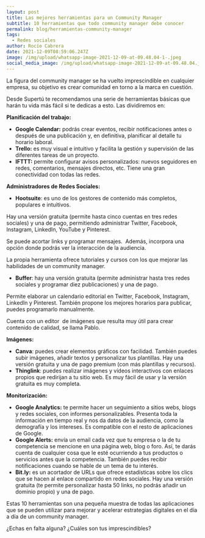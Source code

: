 ```yaml
---
layout: post
title: Las mejores herramientas para un Community Manager
subtitle: 10 herramientas que todo community manager debe conocer
permalink: blog/herramientas-community-manager
tags:
  - Redes sociales
author: Rocío Cabrera
date: 2021-12-09T08:59:06.247Z
image: /img/upload/whatsapp-image-2021-12-09-at-09.48.04-1-.jpeg
social_media_image: /img/upload/whatsapp-image-2021-12-09-at-09.48.04.jpeg
---
```

La figura del community manager se ha vuelto imprescindible en cualquier empresa, su objetivo es crear comunidad en torno a la marca en cuestión. 

Desde Supertú te recomendamos una serie de herramientas básicas que harán tu vida más fácil si te dedicas a esto. Las dividiremos en:

**Planificación del trabajo:**

* **Google Calendar:** podrás crear eventos, recibir notificaciones antes o después de una publicación y, en definitiva, planificar al detalle tu horario laboral.
* **Trello:** es muy visual e intuitivo y facilita la gestión y supervisión de las diferentes tareas de un proyecto.
* **IFTTT:** permite configurar avisos personalizados: nuevos seguidores en redes, comentarios, mensajes directos, etc. Tiene una gran conectividad con todas las redes.



**Administradores de Redes Sociales:**

* **Hootsuite**: es uno de los gestores de contenido más completos, populares e intuitivos.

Hay una versión gratuita (permite hasta cinco cuentas en tres redes sociales) y una de pago, permitiendo administrar Twitter, Facebook, Instagram, LinkedIn, YouTube y Pinterest. 

Se puede acortar links y programar mensajes.  Además, incorpora una opción donde podrás ver la interacción de la audiencia.

La propia herramienta ofrece tutoriales y cursos con los que mejorar las habilidades de un community manager.

* **Buffer**: hay una versión gratuita (permite administrar hasta tres redes sociales y programar diez publicaciones) y una de pago.

Permite elaborar un calendario editorial en Twitter, Facebook, Instagram, LinkedIn y Pinterest. También propone los mejores horarios para publicar, puedes programarlo manualmente.

Cuenta con un editor  de imágenes que resulta muy útil para crear contenido de calidad, se llama Pablo.



**Imágenes:**

* **Canva**: puedes crear elementos gráficos con facilidad. También puedes subir imágenes, añadir textos y personalizar tus plantillas. Hay una versión gratuita y una de pago premium (con más plantillas y recursos).
* **Thinglink**: puedes realizar imágenes y vídeos interactivos con enlaces propios que redirijan a tu sitio web. Es muy fácil de usar y la versión gratuita es muy completa.



**Monitorización:**

* **Google Analytics:** te permite hacer un seguimiento a sitios webs, blogs y redes sociales, con informes personalizables. Presenta toda la información en tiempo real y nos da datos de la audiencia, como la demografía y los intereses. Es compatible con el resto de aplicaciones de Google.
* **Google Alerts:** envía un email cada vez que tu empresa o la de tu competencia se mencione en una página web, blog o foro. Así, te darás cuenta de cualquier cosa que le esté ocurriendo a tus productos o servicios antes que la competencia. También puedes recibir notificaciones cuando se hable de un tema de tu interés.
* **Bit.ly:** es un acortador de URLs que ofrece estadísticas sobre los clics que se hacen al enlace compartido en redes sociales. Hay una versión gratuita (te permite personalizar hasta 50 links, no podrás añadir un dominio propio) y una de pago.



Estas 10 herramientas son una pequeña muestra de todas las aplicaciones que se pueden utilizar para mejorar y acelerar estrategias digitales en el día a día de un community manager. 

¿Echas en falta alguna? ¿Cuáles son tus imprescindibles?